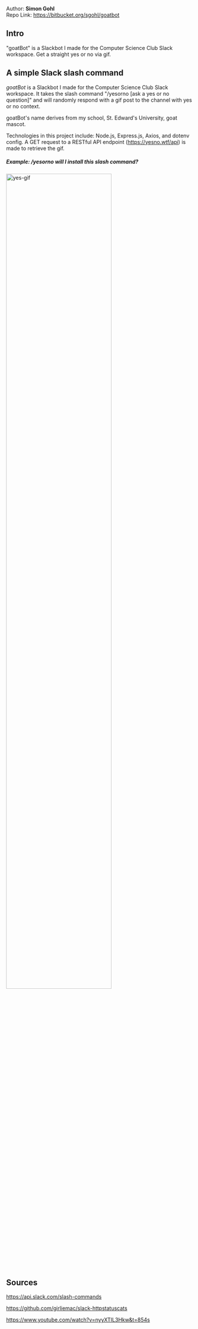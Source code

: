 Author: **Simon Gohl**  
Repo Link: https://bitbucket.org/sgohl/goatbot

## Intro

"goatBot" is a Slackbot I made for the Computer Science Club Slack workspace. Get a straight yes or no via gif.

## A simple Slack slash command

_goatBot_ is a Slackbot I made for the Computer Science Club Slack workspace. It takes the slash command "/yesorno \[ask a yes or no question\]" and will randomly respond with a gif post to the channel with yes or no context.

goatBot's name derives from my school, St. Edward's University, goat mascot.

Technologies in this project include: Node.js, Express.js, Axios, and dotenv config. A GET request to a RESTful API endpoint (https://yesno.wtf/api) is made to retrieve the gif.

##### Example: **/yesorno will I install this slash command?**

<!-- ![Alt Text](https://yesno.wtf/assets/yes/2-5df1b403f2654fa77559af1bf2332d7a.gif) -->
<img src="https://yesno.wtf/assets/yes/2-5df1b403f2654fa77559af1bf2332d7a.gif" alt="yes-gif" width="75%"/>
<br>
<br>

## Sources

https://api.slack.com/slash-commands

https://github.com/girliemac/slack-httpstatuscats

https://www.youtube.com/watch?v=nyyXTIL3Hkw&t=854s
